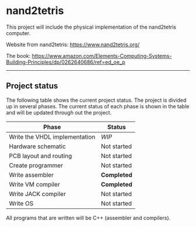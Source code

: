 # nand2tetris
This project will include the physical implementation of the nand2tetris computer.

Website from nand2tetris: https://www.nand2tetris.org/

The book: https://www.amazon.com/Elements-Computing-Systems-Building-Principles/dp/0262640686/ref=ed_oe_p

------------------------------------------
## Project status
The following table shows the current project status. The project is divided up in several phases.
The current status of each phase is shown in the table and will be updated through out the project.

Phase | Status
--- | ---
Write the VHDL implementation | *WIP*
Hardware schematic | Not started
PCB layout and routing | Not started
Create programmer | Not started
Write assembler | **Completed**
Write VM compiler | **Completed**
Write JACK compiler | Not started
Write OS | Not started

All programs that are written will be C++ (assembler and compilers).
